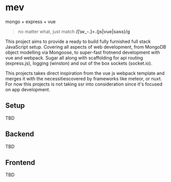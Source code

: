 # mev
mongo + express + vue
> no matter what, just match **/[\w_\-.]+\.(js|vue|sass)/g**

This project aims to provide a ready to build fully furnished full stack JavaScript setup.
Covering  all aspects of web development, from MongoDB object modelling via Mongoose, to super-fast frotnend development with vue and webpack. Sugar all along with scaffolding for api routing (express.js), logging (winston) and out of the box sockets (socket.io).

This projects takes direct inspiration from the vue js webpack template and merges it with the necessitiescovered by frameworks like meteor, or nuxt. For now this projects is not taking ssr into consideration since it's focused on app development.

## Setup
TBD


## Backend
TBD

## Frontend
TBD
